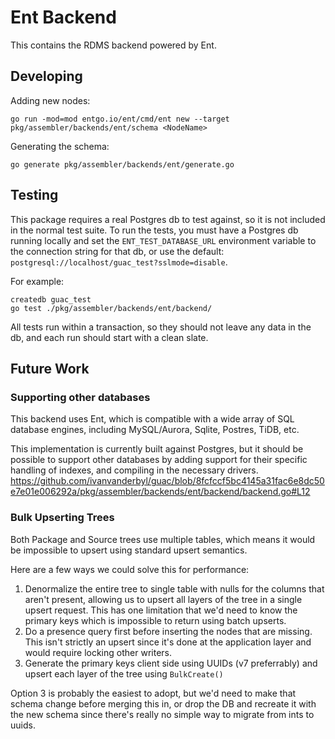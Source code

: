# Ent Backend

This contains the RDMS backend powered by Ent.

## Developing

Adding new nodes:

```shell
go run -mod=mod entgo.io/ent/cmd/ent new --target pkg/assembler/backends/ent/schema <NodeName>
```

Generating the schema:

```shell
go generate pkg/assembler/backends/ent/generate.go
```

## Testing

This package requires a real Postgres db to test against, so it is not included in the normal test suite. To run the tests, you must have a Postgres db running locally and set the `ENT_TEST_DATABASE_URL` environment variable to the connection string for that db, or use the default: `postgresql://localhost/guac_test?sslmode=disable`.

For example:

```shell
createdb guac_test
go test ./pkg/assembler/backends/ent/backend/
```

All tests run within a transaction, so they should not leave any data in the db, and each run should start with a clean slate.

## Future Work

### Supporting other databases

This backend uses Ent, which is compatible with a wide array of SQL database engines, including MySQL/Aurora, Sqlite, Postres, TiDB, etc.

This implementation is currently built against Postgres, but it should be possible to support other databases by adding support for their specific handling of indexes, and compiling in the necessary drivers. https://github.com/ivanvanderbyl/guac/blob/8fcfccf5bc4145a31fac6e8dc50e7e01e006292a/pkg/assembler/backends/ent/backend/backend.go#L12

### Bulk Upserting Trees

Both Package and Source trees use multiple tables, which means it would be impossible to upsert using standard upsert semantics.

Here are a few ways we could solve this for performance:

1. Denormalize the entire tree to single table with nulls for the columns that aren't present, allowing us to upsert all layers of the tree in a single upsert request. This has one limitation that we'd need to know the primary keys which is impossible to return using batch upserts.
2. Do a presence query first before inserting the nodes that are missing. This isn't strictly an upsert since it's done at the application layer and would require locking other writers.
3. Generate the primary keys client side using UUIDs (v7 preferrably) and upsert each layer of the tree using `BulkCreate()`

Option 3 is probably the easiest to adopt, but we'd need to make that schema change before merging this in, or drop the DB and recreate it with the new schema since there's really no simple way to migrate from ints to uuids.
